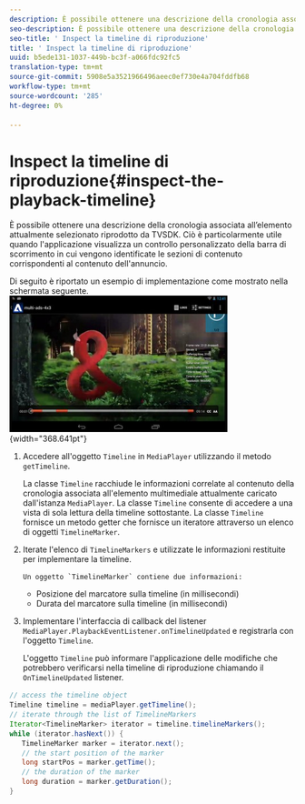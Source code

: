 ```yaml
---
description: È possibile ottenere una descrizione della cronologia associata all’elemento attualmente selezionato riprodotto da TVSDK. Ciò è particolarmente utile quando l'applicazione visualizza un controllo personalizzato della barra di scorrimento in cui vengono identificate le sezioni di contenuto corrispondenti al contenuto dell'annuncio.
seo-description: È possibile ottenere una descrizione della cronologia associata all’elemento attualmente selezionato riprodotto da TVSDK. Ciò è particolarmente utile quando l'applicazione visualizza un controllo personalizzato della barra di scorrimento in cui vengono identificate le sezioni di contenuto corrispondenti al contenuto dell'annuncio.
seo-title: ' Inspect la timeline di riproduzione'
title: ' Inspect la timeline di riproduzione'
uuid: b5ede131-1037-449b-bc3f-a066fdc92fc5
translation-type: tm+mt
source-git-commit: 5908e5a3521966496aeec0ef730e4a704fddfb68
workflow-type: tm+mt
source-wordcount: '285'
ht-degree: 0%

---
```



#  Inspect la timeline di riproduzione{#inspect-the-playback-timeline}

È possibile ottenere una descrizione della cronologia associata all’elemento attualmente selezionato riprodotto da TVSDK. Ciò è particolarmente utile quando l&#39;applicazione visualizza un controllo personalizzato della barra di scorrimento in cui vengono identificate le sezioni di contenuto corrispondenti al contenuto dell&#39;annuncio.

Di seguito è riportato un esempio di implementazione come mostrato nella schermata seguente.  ![](assets/inspect-playback.jpg){width=&quot;368.641pt&quot;}

1. Accedere all&#39;oggetto `Timeline` in `MediaPlayer` utilizzando il metodo `getTimeline`.

   La classe `Timeline` racchiude le informazioni correlate al contenuto della cronologia associata all&#39;elemento multimediale attualmente caricato dall&#39;istanza `MediaPlayer`. La classe `Timeline` consente di accedere a una vista di sola lettura della timeline sottostante. La classe `Timeline` fornisce un metodo getter che fornisce un iteratore attraverso un elenco di oggetti `TimelineMarker`.

1. Iterate l&#39;elenco di `TimelineMarkers` e utilizzate le informazioni restituite per implementare la timeline.

       Un oggetto `TimelineMarker` contiene due informazioni:
   
   * Posizione del marcatore sulla timeline (in millisecondi)
   * Durata del marcatore sulla timeline (in millisecondi)

1. Implementare l&#39;interfaccia di callback del listener `MediaPlayer.PlaybackEventListener.onTimelineUpdated` e registrarla con l&#39;oggetto `Timeline`.

   L&#39;oggetto `Timeline` può informare l&#39;applicazione delle modifiche che potrebbero verificarsi nella timeline di riproduzione chiamando il `OnTimelineUpdated` listener.

```java
// access the timeline object 
Timeline timeline = mediaPlayer.getTimeline(); 
// iterate through the list of TimelineMarkers 
Iterator<TimelineMarker> iterator = timeline.timelineMarkers(); 
while (iterator.hasNext()) { 
   TimelineMarker marker = iterator.next(); 
   // the start position of the marker 
   long startPos = marker.getTime(); 
   // the duration of the marker 
   long duration = marker.getDuration(); 
}
```


